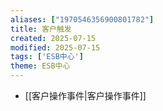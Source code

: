 ```yaml
---
aliases: ["1970546356900801782"]
title: 客户触发
created: 2025-07-15
modified: 2025-07-15
tags: ['ESB中心']
theme: ESB中心
---
```


- [[客户操作事件|客户操作事件]]